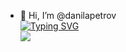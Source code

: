 - 👋 Hi, I’m @danilapetrov\
[![Typing SVG](https://readme-typing-svg.demolab.com?font=Fira+Code&pause=1000&color=954211&center=true&vCenter=true&width=435&height=48&lines=Intern+Java+Developer)](https://git.io/typing-svg)\
![](https://komarev.com/ghpvc/?username=danilapetrov)
